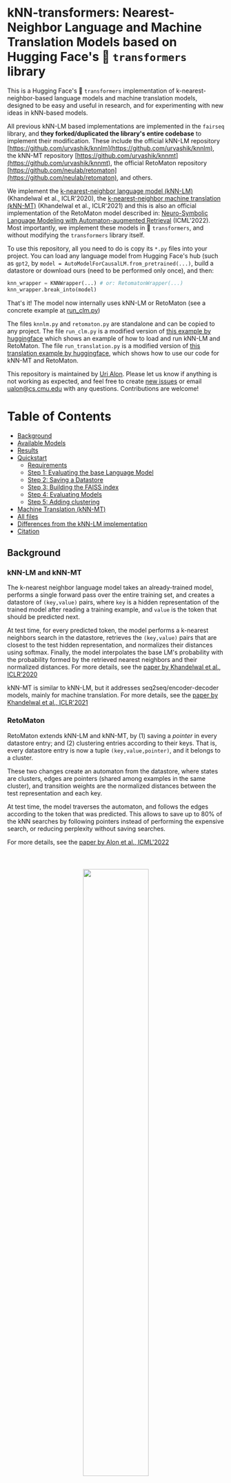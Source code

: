 # kNN-transformers: Nearest-Neighbor Language and Machine Translation Models based on Hugging Face's 🤗 `transformers` library

This is a Hugging Face's 🤗 `transformers` implementation of k-nearest-neighbor-based language models and machine translation models,
designed to be easy and useful in research, and for experimenting with new ideas in kNN-based models. 

All previous kNN-LM based implementations are implemented in the `fairseq` library, and **they forked/duplicated the library's entire codebase** to implement their modification.
These include the official kNN-LM repository [https://github.com/urvashik/knnlm](https://github.com/urvashik/knnlm), the kNN-MT repository [https://github.com/urvashik/knnmt](https://github.com/urvashik/knnmt), the official RetoMaton repository [https://github.com/neulab/retomaton](https://github.com/neulab/retomaton), and others.


We implement the [k-nearest-neighbor language model (kNN-LM)](https://arxiv.org/pdf/1911.00172.pdf) (Khandelwal et al., ICLR'2020), the [k-nearest-neighbor machine translation (kNN-MT)](https://arxiv.org/pdf/2010.00710) (Khandelwal et al., ICLR'2021) and this is also
an official implementation of the RetoMaton model described in:
[Neuro-Symbolic Language Modeling with Automaton-augmented Retrieval](https://arxiv.org/pdf/2201.12431.pdf) (ICML'2022). Most importantly, we implement these models in 🤗 `transformers`, and without modifying the `transformers` library itself.

To use this repository, all you need to do is copy its `*.py` files into your project.
You can load any language model from Hugging Face's hub (such as `gpt2`, by `model = AutoModelForCausalLM.from_pretrained(...)`, build a datastore or download ours (need to be performed only once), and then:
```python
knn_wrapper = KNNWrapper(...) # or: RetomatonWrapper(...)
knn_wrapper.break_into(model)
```

That's it! The model now internally uses kNN-LM or RetoMaton (see a concrete example at [run_clm.py](run_clm.py#L427-L438))

The files `knnlm.py` and `retomaton.py` are standalone and can be copied to any project. The file `run_clm.py` is a modified version of [this example by huggingface](https://github.com/huggingface/transformers/blob/main/examples/pytorch/language-modeling/run_clm.py) which shows an example of how to load and run kNN-LM and RetoMaton.
The file `run_translation.py` is a modified version of [this translation example by huggingface](https://github.com/huggingface/transformers/tree/main/examples/pytorch/translation), which shows how to use our code for kNN-MT and RetoMaton.


This repository is maintained by [Uri Alon](https://urialon.ml).
Please let us know if anything is not working as expected, and feel free to create [new issues](https://github.com/neulab/knn-transformers/issues) or email [ualon@cs.cmu.edu](ualon@cs.cmu.edu) with any questions.
Contributions are welcome!


Table of Contents
=================
  * [Background](#background)
  * [Available Models](#available-models)
  * [Results](#results)
  * [Quickstart](#quickstart)
    * [Requirements](#requirements)
    * [Step 1: Evaluating the base Language Model](#step-1-evaluating-the-base-language-model)
    * [Step 2: Saving a Datastore](#step-2-saving-a-datastore)
    * [Step 3: Building the FAISS index](#step-3-building-the-faiss-index)
    * [Step 4: Evaluating Models](#step-4-evaluating-models)
    * [Step 5: Adding clustering](#step-5-adding-clustering)
  * [Machine Translation (kNN-MT)](#machine-translation-knn-mt)
  * [All files](#all-files)
  * [Differences from the kNN-LM implementation](#differences-from-the-knn-lm-implementation)
  * [Citation](#citation)

## Background

### kNN-LM and kNN-MT
The k-nearest neighbor language model takes an already-trained model, performs a single forward pass over the entire training set, and creates a datastore of `(key,value)` pairs, where `key` is a hidden representation of the trained model after reading a training example, and `value` is the token that should be predicted next.

At test time, for every predicted token, the model performs a k-nearest neighbors search in the datastore, retrieves the `(key,value)` pairs that are closest to the test hidden representation, and normalizes their distances using softmax. Finally, the model interpolates the base LM's probability with the probability formed by the retrieved nearest neighbors and their normalized distances.
For more details, see the [paper by Khandelwal et al., ICLR'2020](https://arxiv.org/pdf/1911.00172.pdf)

kNN-MT is similar to kNN-LM, but it addresses seq2seq/encoder-decoder models, mainly for machine translation. For more details, see the [paper by Khandelwal et al., ICLR'2021](https://arxiv.org/pdf/2010.00710.pdf)


### RetoMaton
RetoMaton extends kNN-LM and kNN-MT, by (1) saving a *pointer* in every datastore entry; and (2) clustering entries according to their keys. That is, every datastore entry is now a tuple `(key,value,pointer)`, and it belongs to a cluster. 

These two changes create an automaton from the datastore, where states are clusters, edges are pointers (shared among examples in the same cluster), and transition weights are the normalized distances between the test representation and each key.

At test time, the model traverses the automaton, and follows the edges according to the token that was predicted.
This allows to save up to 80% of the kNN searches by following pointers instead of performing the expensive search, or reducing perplexity without saving searches.

For more details, see the [paper by Alon et al., ICML'2022](https://arxiv.org/pdf/2201.12431.pdf)

<center style="padding: 40px"><img width="60%" src="images/overview.jpeg" /></center>

## Available Models

kNN-LM and RetoMaton datastores depend on the LM that was used to create them. We fine-tuned a few `gpt2`-based models on the training set of Wikitext-103 (because Wikitext-103 was not included in GPT2's pretraining data):
* `neulab/distilgpt2-finetuned-wikitext103`
* `neulab/gpt2-finetuned-wikitext103`
* `neulab/gpt2-med-finetuned-wikitext103`
* `neulab/gpt2-large-finetuned-wikitext103`

All these models are available at the Hugging Face Hub and can be loaded by (for example):
```python
from transformers import AutoTokenizer, AutoModelForCausalLM

tokenizer = AutoTokenizer.from_pretrained('neulab/gpt2-finetuned-wikitext103')
model = AutoModelForCausalLM.from_pretrained('neulab/gpt2-finetuned-wikitext103')
```

This project is not limited to these models, and can work with any language model or seq2seq model.

We fine-tuned all language models using:
```bash
python run_clm.py --model_name_or_path <base_model_name> \
    --dataset_name wikitext --dataset_config_name wikitext-103-raw-v1 \
    --do_train --do_eval --output_dir finetune_gpt2_wikitext103/ \
    --save_total_limit 5 --per_device_train_batch_size 2
```
Where `<base_model_name>` is, for example, `gpt2`, `distilgpt2`, `gpt2-med`, `gpt2-large`, or `gpt2-xl`.

We have not yet released finetuned machine translation models, but the code in this repository works for machine translation as well, using the `run_translation.py` script.

## Results - **Wikitext-103**
The exact results from the RetoMaton papers can be reproduced using the code at [https://github.com/neulab/retomaton](https://github.com/neulab/retomaton) (based on `fairseq`).

The following results were obtained using the code in this repository:



| Base LM:        | `distilgpt2` | `gpt2` | `gpt2-medium` |
| :---            |    ----:   |     ---: | ---:          |
| base perplexity | 18.25      | 14.84    | 11.55         |
| kNN-LM          |  15.03     |   12.57  |  **10.59**      |
| RetoMaton       | **14.71**  | **12.44**| **10.59**     |

And when varying the fraction of saved searches:

<center style="padding: 40px"><img width="60%" src="images/wiki_distilgpt2.png" /></center>
<center style="padding: 40px"><img width="60%" src="images/wiki_gpt2.png" /></center>
These are the results from the RetoMaton paper, on a model that was trained on Wikitext-103 from scratch:
<center style="padding: 40px"><img width="60%" src="images/wiki.png" /></center>

## Results - **Translation**
On the validation set of `--dataset_name wmt16 --dataset_config_name ro-en`.

| Base model:     | `t5-small` | `t5-base` | 
| :---            |    ----:   |     ---: | 
| base BLEU       | 26.15      | 27.70    | 
| + kNN-MT          |  **26.42**     |  **27.92**  | 
|                   | `--knn_temp=50 --k=32 --lmbda=0.25` | `--knn_temp=200 --k=512 --lmbda=0.2`

**If you perform additional experiments with our code, we would love to learn more about your results and share them here!**

## Quickstart - Language Modeling

### Step 0: Clone this repository:
```bash
git clone https://github.com/neulab/knn-transformers
cd knn-transformers
```

#### Requirements 
Run:
```bash
pip install requirements.txt`
```

* The project also depends on the `faiss` library. In MacOS, use the Anaconda installation instead:
```
conda install -c conda-forge faiss-cpu
```

### Step 1: Evaluating the base Language Model

To evaluate the fine-tuned model (for example, `neulab/gpt2-finetuned-wikitext103`) on the validation set (without any retrieval):

```bash
MODEL=neulab/gpt2-finetuned-wikitext103

python -u run_clm.py \
  --model_name_or_path ${MODEL} \
  --dataset_name wikitext --dataset_config_name wikitext-103-raw-v1 \
  --output_dir checkpoints/${MODEL} \
  --do_eval --eval_subset validation
```

### Step 2: Saving a Datastore

You can either download our preprocessed Wikitext-103 datastores, or preprocess them yourself.

To download a datastore for Wikitext-103 that we created for the finetuned `gpt2` model (`neulab/gpt2-finetuned-wikitext103`):
```bash
wget -P checkpoints/gpt2/ https://knn-transformers.s3.amazonaws.com/gpt2/dstore_gpt2_116988150_768_vals.npy
```

Similarly, we created datastores using the `distilgpt2-finetuned-wikitext103`, `gpt2-med-finetuned-wikitext103` and `gpt2-large-finetuned-wikitext103`.
For all available datastores, see: [https://knn-transformers.s3.amazonaws.com/index.html](https://knn-transformers.s3.amazonaws.com/index.html)

To save a datastore, run:
```bash
MODEL=neulab/gpt2-finetuned-wikitext103

python -u run_clm.py \
  --model_name_or_path ${MODEL} \
  --dataset_name wikitext --dataset_config_name wikitext-103-raw-v1 \
  --do_eval --eval_subset train \
  --output_dir checkpoints/${MODEL} \
  --dstore_dir checkpoints/${MODEL} \
  --save_knnlm_dstore
```


### Step 3: Building the FAISS index

The FAISS index requires a training phase where it learns an index for accessing the keys quickly. This step does not require a GPU.

To download an index for the finetuned `gpt2` model (`neulab/gpt2-finetuned-wikitext103`):
```
wget -P checkpoints/gpt2/ https://knn-transformers.s3.amazonaws.com/gpt2/index_gpt2_116988150_768.indexed
```

Similarly, we trained `faiss` indexes for  `distilgpt2-finetuned-wikitext103`, `gpt2-med-finetuned-wikitext103` and `gpt2-large-finetuned-wikitext103`, see: [https://knn-transformers.s3.amazonaws.com/index.html](https://knn-transformers.s3.amazonaws.com/index.html)

To build the FAISS index yourself (not needed if you already downloaded ours):
```bash
MODEL=neulab/gpt2-finetuned-wikitext103

python -u run_clm.py \
  --model_name_or_path ${MODEL} \
  --dataset_name wikitext --dataset_config_name wikitext-103-raw-v1 \
  --output_dir checkpoints/${MODEL} \
  --dstore_dir checkpoints/${MODEL} \
  --build_index
```


### Step 4: Evaluating Models

To evaluate kNN-LM and RetoMaton on the validation set:

```bash
MODEL=neulab/gpt2-finetuned-wikitext103

python -u run_clm.py \
  --model_name_or_path ${MODEL} \
  --dataset_name wikitext --dataset_config_name wikitext-103-raw-v1 \
  --output_dir checkpoints/${MODEL} \
  --do_eval --eval_subset validation \
  --dstore_dir checkpoints/${MODEL} --retomaton
```

To use kNN-LM, use the `--knn` flag instead of `--retomaton`.

To encourage the RetoMaton model to perform a full kNN search more frequently and thus increase accuracy and reduce perplexity, use a larger value of `--min-knns` such as `100`. Using `--min-knns 9999999` makes the model perform kNN search at every step (`FoSS = 0` in Figure 3 of the paper), and achieves the best results at the cost of slower speed.

Additional possible test-time tunable hyperparameters are `--lmbda` (the interpolation factor between the datastore and the base LM), `--k` (the number of retrieved nearest neighbors) and `--knn_temp` (the softmax temperature when converting the nearest-neighbor distances into a probability distribution).

### Step 5: Adding clustering

RetoMaton can work without clusters, in which is utilizes its pointers only.
Using clustering allows it to save more nearest-neighbor searches and further reduce perplexity.

To download our processed clusters the finetuned `gpt2` model (`neulab/gpt2-finetuned-wikitext103`):
```
wget -P checkpoints/gpt2/ https://knn-transformers.s3.amazonaws.com/index.htmlgpt2/members_gpt2_116988150_768_20000000_500000.pkl
```

Similarly, we also provide clusters for the `distilgpt2` model (`neulab/distilgpt2-finetuned-wikitext103`) at [https://knn-transformers.s3.amazonaws.com/index.html](https://knn-transformers.s3.amazonaws.com/index.html).

To cluster similar keys for RetoMaton yourself:
```bash
MODEL=neulab/gpt2-finetuned-wikitext103

python -u run_clm.py \
  --model_name_or_path ${MODEL} \
  --dataset_name wikitext --dataset_config_name wikitext-103-raw-v1 \
  --output_dir checkpoints/${MODEL} \
  --dstore_dir checkpoints/${MODEL}/ \
  --cluster_dstore --num_clusters 500000 --sample_size 20000000
```

Once the clustering file is saved in the directory pointed to by `--dstore_dir`, it will automatically be picked up when running evaluation ([as in the previous step](#step-4-evaluating-models))

Optional clustering hyperparameters are `--num_clusters` (typically `1/100` or `1/200` of the datastore size) and `--sample_size`  (ideally as high as possible, but higher values consume more memory and take longer to run).

## Machine Translation (kNN-MT)
Using our code for machine translation and kNN-MT is very similar to language modeling, using the file `run_translation.py` instead of `run_clm.py`, and following the example instructions from huggingface: [https://github.com/huggingface/transformers/tree/main/examples/pytorch/translation](https://github.com/huggingface/transformers/tree/main/examples/pytorch/translation).

Importantly, the `--knn_temp` flag should be used and tuned for kNN-MT. As shown in [the kNN-MT paper](https://arxiv.org/pdf/2010.00710), the optimal temperature for kNN-MT can be `10` to `100`.

The `--lmbda` interpolation factor is also typically larger in kNN-MT, and can be `0.4`-`0.8`.

### Evaluating the base MT model 
```bash
MODEL=t5-small

python -u run_translation.py  \
  --model_name_or_path ${MODEL} \
  --dataset_name wmt16 --dataset_config_name ro-en \
  --per_device_eval_batch_size=4 \
  --output_dir checkpoints-translation/${MODEL} \
  --source_lang en --target_lang ro \
  --do_eval \
  --predict_with_generate \
  --source_prefix "translate English to Romanian: "
```

**Note** that the flag `--source_prefix "translate English to Romanian: "` is slightly different for every model and task, and may be unneeded for other models, as detailed at [https://github.com/huggingface/transformers/tree/main/examples/pytorch/translation](https://github.com/huggingface/transformers/tree/main/examples/pytorch/translation).



### Saving a datastore for kNN-MT

Examples datastores for `t5-small` and `t5-base` on `wmt16 en-ro` are available at [https://knn-transformers.s3.amazonaws.com/index.html](https://knn-transformers.s3.amazonaws.com/index.html).

```bash
MODEL=t5-small

python -u run_translation.py  \
  --model_name_or_path ${MODEL} \
  --dataset_name wmt16 --dataset_config_name ro-en \
  --per_device_train_batch_size 4 --per_device_eval_batch_size=4 \
  --output_dir checkpoints-translation/${MODEL} \
  --source_lang en --target_lang ro \
  --dstore_size 19254850 \
  --dstore_dir checkpoints-translation/${MODEL} \
   --save_knnlm_dstore --do_eval --eval_subset train
```

### Building the FAISS index for kNN-MT
```bash
MODEL=t5-small

python -u run_translation.py  \
  --model_name_or_path ${MODEL} \
  --dataset_name wmt16 --dataset_config_name ro-en \
  --per_device_train_batch_size 4 --per_device_eval_batch_size=4 \
  --output_dir checkpoints-translation/${MODEL} \
  --source_lang en --target_lang ro \
  --dstore_size 19254850 \
  --dstore_dir checkpoints-translation/${MODEL} \
  --build_index
```

### Evaluating kNN-MT
```bash
MODEL=t5-small

python -u run_translation.py  \
  --model_name_or_path ${MODEL} \
  --dataset_name wmt16 --dataset_config_name ro-en \
  --per_device_eval_batch_size=4 \
  --output_dir checkpoints-translation/${MODEL} \
  --source_lang en --target_lang ro \
  --do_eval \
  --predict_with_generate \
  --source_prefix "translate English to Romanian: " \
  --dstore_dir checkpoints-translation/${MODEL} \
  --knn_temp 50 --k 32 --lmbda 0.25 \
  --retomaton
```

To use kNN-MT, use the `--knn` flag instead of `--retomaton`.

## All files: 
Datastores and indexes can be downloaded from
 [https://knn-transformers.s3.amazonaws.com/index.html](https://knn-transformers.s3.amazonaws.com/index.html)

All fine-tuned models are available on Hugging Face Hub: [https://huggingface.co/neulab](https://huggingface.co/neulab)


## Differences from the kNN-LM implementation
* The original [kNN-LM](https://github.com/urvashik/knnlm) repository uses `faiss` CPU to perform retrieval. However, we added the flag `--knnlm-gpu` that allows performing retrieval much faster on the GPU.
* After each retrieval, the original [kNN-LM](https://github.com/urvashik/knnlm) repository loads the found keys and re-computes the distance from the query to each nearest neighbor. This is much more time consuming, unless loading all the keys (200GB) into memory.
We thus use the distances returned by `faiss` when performing search, or reconstructing the vectors from their index in RetoMaton, without loading the huge `keys.npy` file into memory.


## Citation
If you use our code for research, please cite:

[Neuro-Symbolic Language Modeling with Automaton-augmented Retrieval](https://arxiv.org/pdf/2201.12431.pdf)

```
@inproceedings{alon2022neuro,
  title={Neuro-Symbolic Language Modeling with Automaton-augmented Retrieval},
  author={Alon, Uri and Xu, Frank and He, Junxian and Sengupta, Sudipta and Roth, Dan and Neubig, Graham},
  booktitle={International Conference on Machine Learning},
  pages={468--485},
  year={2022},
  organization={PMLR}
}
```

This repository also implements:
[Generalization through Memorization: Nearest Neighbor Language Models](https://arxiv.org/pdf/1911.00172)
```
@inproceedings{khandelwal20generalization,
  title={{Generalization through Memorization: Nearest Neighbor Language Models}},
  author={Khandelwal, Urvashi and Levy, Omer and Jurafsky, Dan and Zettlemoyer, Luke and Lewis, Mike},
  booktitle={International Conference on Learning Representations (ICLR)},
  year={2020}
}
```
